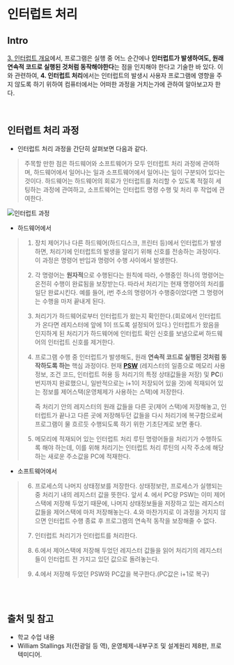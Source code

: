 # 인터럽트 처리

## Intro

[3. 인터럽트 개요](https://github.com/kmkim2689/CS/blob/main/OS/3.%20%EC%9D%B8%ED%84%B0%EB%9F%BD%ED%8A%B8%20%EA%B0%9C%EC%9A%94.md)에서, 프로그램은 실행 중 어느 순간에나 **인터럽트가 발생하여도, 원래 연속적 코드로 실행된 것처럼 동작해야한다**는 점을 인지해야 한다고 기술한 바 있다. 이와 관련하여, **4. 인터럽트 처리**에서는 인터럽트의 발생시 사용자 프로그램에 영향을 주지 않도록 하기 위하여 컴퓨터에서는 어떠한 과정을 거치는가에 관하여 알아보고자 한다.

<br/>

## 인터럽트 처리 과정

* 인터럽트 처리 과정을 간단히 살펴보면 다음과 같다. 
> 주목할 만한 점은 하드웨어와 소프트웨어가 모두 인터럽트 처리 과정에 관여하며, 하드웨어에서 일어나는 일과 소프트웨어에서 일어나는 일이 구분되어 있다는 것이다. 하드웨어는 하드웨어의 회로가 인터럽트를 처리할 수 있도록 적절히 세팅하는 과정에 관여하고, 소프트웨어는 인터럽트 명령 수행 및 처리 후 작업에 관여한다.

![인터럽트 과정](https://user-images.githubusercontent.com/101035437/186325744-b191056e-6bdb-46e0-a16c-22ae73c2797b.png)

* 하드웨어에서

> 1. 장치 제어기나 다른 하드웨어(하드디스크, 프린터 등)에서 인터럽트가 발생하면, 처리기에 인터럽트의 발생을 알리기 위해 신호를 전송하는 과정이다. 이 과정은 명령어 반입과 명령어 수행 사이에서 발생한다.
> 
> 2. 각 명령어는 **원자적**으로 수행된다는 원칙에 따라, 수행중인 하나의 명령어는 온전히 수행이 완료됨을 보장받는다. 따라서 처리기는 현재 명령어의 처리를 일단 완료시킨다. 예를 들어, i번 주소의 명령어가 수행중이었다면 그 명령어는 수행을 마저 끝내게 된다.
> 
> 3. 처리기가 하드웨어로부터 인터럽트가 왔는지 확인한다.(회로에서 인터럽트가 온다면 레지스터에 앞에 1이 뜨도록 설정되어 있다.) 인터럽트가 왔음을 인지하게 된 처리기가 하드웨어에 인터럽트 확인 신호를 보냄으로써 하드웨어의 인터럽트 신호를 제거한다.
> 
> 4. 프로그램 수행 중 인터럽트가 발생해도, 원래 **연속적 코드로 실행된 것처럼 동작하도록 하는** 핵심 과정이다. 현재 **[PSW](https://en.wikipedia.org/wiki/Program_status_word)** (레지스터의 일종으로 메모리 사용 정보, 조건 코드, 인터럽트 허용 등 처리기의 특정 상태값들을 저장) 및 **PC**(i번지까지 완료했으니, 일반적으로는 i+1이 저장되어 있을 것)에 적재되어 있는 정보를 제어스택(운영체제가 사용하는 스택)에 저장한다.
> 
>     즉 처리기 안의 레지스터의 원래 값들을 다른 곳(제어 스택)에 저장해놓고, 
>     인터럽트가 끝나고 다른 곳에 저장해두던 값들을 다시 처리기에 복구함으로써 프로그램이 물 흐르듯 수행되도록 하기 위한 기초단계로 보면 좋다.
> 
> 5. 메모리에 적재되어 있는 인터럽트 처리 루틴 명령어들을 처리기가 수행하도록 해야 하는데, 이를 위해 처리기는 인터럽트 처리 루틴의 시작 주소에 해당하는 새로운 주소값을 PC에 적재한다.

* 소프트웨어에서

> 6. 프로세스의 나머지 상태정보를 저장한다. 상태정보란, 프로세스가 실행되는 중 처리기 내의 레지스터 값을 뜻한다. 앞서 4. 에서 PC랑 PSW는 이미 제어스택에 저장해 두었기 때문에, 나머지 상태정보들을 저장하고 있는 레지스터 값들을 제어스택에 마저 저장해놓는다. 4.와 마찬가지로 이 과정을 거치지 않으면 인터럽트 수행 종료 후 프로그램의 연속적 동작을 보장해줄 수 없다.
> 
> 7. 인터럽트 처리기가 인터럽트를 처리한다.
> 
> 8. 6.에서 제어스택에 저장해 두었던 레지스터 값들을 읽어 처리기의 레지스터들이 인터럽트 전 가지고 있던 값으로 돌려놓는다.
> 
> 9. 4.에서 저장해 두었던 PSW와 PC값을 복구한다.(PC값은 i+1로 복구)

<br/>

<br/>

## 출처 및 참고
* 학교 수업 내용
* William Stallings 저(전광일 등 역), 운영체제-내부구조 및 설계원리 제8판, 프로텍미디어.
